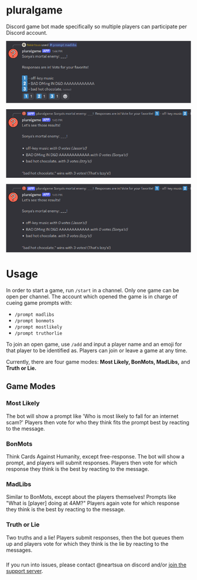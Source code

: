 # pluralgame

Discord game bot made specifically so multiple players can participate per Discord account.

![Screenshot of the pluralgame bot showing the Most Likely mode. Text reads Who is most likely to go viral for doing TikTok dances? Jason, Sonya, Izzy, with a lightning bolt, music, and alien emoji representing the players reacted to the image. Next message reads Votes are in! Voted most likely to go viral for doing TikTok dances: Izzy with 3 votes!](./images/madlibs1.png)

![Screenshot of the pluralgame bot showing the MadLibs mode. Text reads Sonya's mortal enemy: blank! Responses are in! Vote for your favorite! 1. Off-key music, 2. Bad DMing in D&D AAAA, 3. Bad hot chocolate, with 1, 2, and 3 emojis reacted on the message.](./images/madlibs2.png)

![Screenshot of the pluralgame bot showing the MadLibs mode. Text reads Sonya's mortal enemy: blank! 1. Off-key music with 0 votes (Jason's!), 2. Bad DMing in D&D AAAA with 0 votes (Sonya's!), 3. Bad hot chocolate with 3 votes (Izzy's!). "Bad hot chocolate" wins with 3 votes. (That's Izzy's!)](./images/madlibs2.png)

# Usage

In order to start a game, run `/start` in a channel. Only one game can be open per channel.
The account which opened the game is in charge of cueing game prompts with:
- `/prompt madlibs`
- `/prompt bonmots`
- `/prompt mostlikely`
- `/prompt truthorlie`

To join an open game, use `/add` and input a player name and an emoji for that player to be identified as. Players can join or leave a game at any time.

Currently, there are four game modes: **Most Likely, BonMots, MadLibs,** and **Truth or Lie.**

## Game Modes

### Most Likely
The bot will show a prompt like 'Who is most likely to fall for an internet scam?'
Players then vote for who they think fits the prompt best by reacting to the message.

### BonMots
Think Cards Against Humanity, except free-response. The bot will show a prompt, and players will submit responses.
Players then vote for which response they think is the best by reacting to the message.

### MadLibs
Similar to BonMots, except about the players themselves! Prompts like "What is [player] doing at 4AM?"
Players again vote for which response they think is the best by reacting to the message.

### Truth or Lie
Two truths and a lie! Players submit responses, then the bot queues them up and players vote for which they think is
the lie by reacting to the messages.

###

If you run into issues, please contact @neartsua on discord and/or [join the support server](https://discord.gg/u3zB6z4bkC).